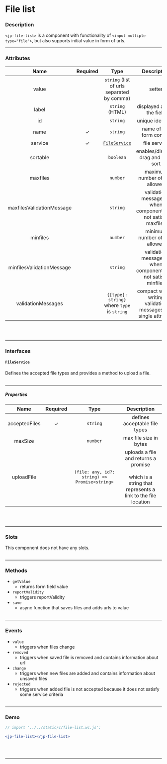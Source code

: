 <!-- import '../../static/c/file-list.wc.js'; -->

# File list

### Description

`<jp-file-list>` is a component with functionality of `<input multiple type="file">`, but also supports initial value in form of urls.
****

### Attributes

|           Name            | Required |                    Type                     |                           Description                            |
| :-----------------------: | :------: | :-----------------------------------------: | :--------------------------------------------------------------: |
|           value           |          | `string` (list of urls separated by comma)  |                              setter                              |
|           label           |          |               `string` (HTML)               |                    displayed above the field                     |
|            id             |          |                  `string`                   |                        unique identifier                         |
|           name            |    ✓     |                  `string`                   |                     name of the form control                     |
|          service          |    ✓     |        [`FileService`](#fileservice)        |                           file service                           |
|         sortable          |          |                  `boolean`                  |               enables/disables drag and drop sort                |
|         maxfiles          |          |                  `number`                   |                 maximum number of files allowed                  |
| maxfilesValidationMessage |          |                  `string`                   | validation message for when component does not satisfy maxfiles  |
|         minfiles          |          |                  `number`                   |                 minimum number of files allowed                  |
| minfilesValidationMessage |          |                  `string`                   | validation message for when component does not satisfy minfiles  |
|    validationMessages     |          | `{[type]: string}` where `type` is `string` | compact way of writing validation messages in a single attribute |
<br></br>
****

### Interfaces

#### `FileService`

Defines the accepted file types and provides a method to upload a file.
<br></br>
****

##### Properties

|   **Name**    | **Required** |                   **Type**                    |                                               **Description**                                                |
| :-----------: | :----------: | :-------------------------------------------: | :----------------------------------------------------------------------------------------------------------: |
| acceptedFiles |      ✓       |                   `string`                    |                                        defines acceptable file types                                         |
|    maxSize    |              |                   `number`                    |                                            max file size in bytes                                            |
|  uploadFile   |              | `(file: any, id?: string) => Promise<string>` | uploads a file and returns a promise <br></br> which is a string that represents a link to the file location |
<br></br>
****

### Slots

This component does not have any slots.
<br></br>
****

### Methods

- `getValue`
  - returns form field value
- `reportValidity`
  - triggers reportValidity
- `save`
  - async function that saves files and adds urls to value
<br></br>
****

### Events

- `value`
  - triggers when files change
- `removed`
  - triggers when saved file is removed and contains information about url
- `change`
  - triggers when new files are added and contains information about unsaved files
- `rejected`
  - triggers when added file is not accepted because it does not satisfy some service criteria
<br></br>
****

### Demo

```jsx live
// import '../../static/c/file-list.wc.js';

<jp-file-list></jp-file-list>
```
<br></br>
****